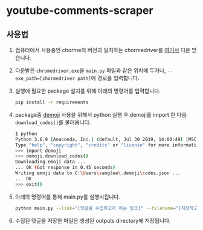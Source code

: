 # youtube-comments-scraper

## 사용법

1. 컴퓨터에서 사용중인 chorme의 버전과 일치하는 chormedriver를 [여기서](https://chromedriver.chromium.org/downloads) 다운 받습니다.

2. 다운받은 `chromedriver.exe`을 `main.py` 파일과 같은 위치에 두거나, `--exe_path=[chormedriver path]`에 경로를 입력합니다.

3. 실행에 필요한 package 설치를 위해 아래의 명령어를 입력합니다.

    ```sh
    pip install -r requirements
    ```

4. package중 [demoji](https://github.com/bsolomon1124/demoji) 사용을 위해서 python 실행 후 demoji를 import 한 다음 `download_codes()`를 불러옵니다.

    ```sh
    $ python
    Python 3.6.9 |Anaconda, Inc.| (default, Jul 30 2019, 14:00:49) [MSC v.1915 64 bit (AMD64)] on win32
    Type "help", "copyright", "credits" or "license" for more information.
    >>> import demoji
    >>> demoji.download_codes()
    Downloading emoji data ...
    ... OK (Got response in 0.45 seconds)
    Writing emoji data to C:\Users\sanglee\.demoji\codes.json ...
    ... OK
    >>> exit()
    ```

5. 아래의 명령어를 통해 main.py를 실행시킵니다.

    ```sh
    python main.py --link="[댓글을 수집하고자 하는 링크]" --filename="[저장하고자 하는 파일 이름]"
    ```

6. 수집된 댓글을 저장한 파일은 생성된 outputs directory에 저장됩니다.
